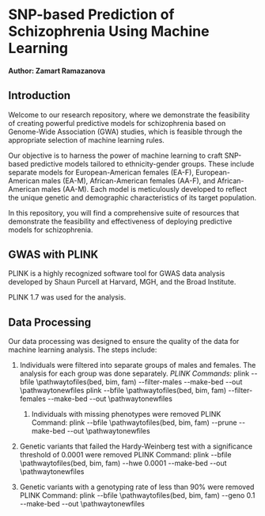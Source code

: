 # SNP-based Prediction of Schizophrenia Using Machine Learning

#### Author: Zamart Ramazanova

## Introduction
Welcome to our research repository, where we demonstrate the feasibility of creating powerful predictive models for schizophrenia based on Genome-Wide Association (GWA) studies, which is feasible through the appropriate selection of machine learning rules.

Our objective is to harness the power of machine learning to craft SNP-based predictive models tailored to ethnicity-gender groups. These include separate models for European-American females (EA-F), European-American males (EA-M), African-American females (AA-F), and African-American males (AA-M). Each model is meticulously developed to reflect the unique genetic and demographic characteristics of its target population.

In this repository, you will find a comprehensive suite of resources that demonstrate the feasibility and effectiveness of deploying predictive models for schizophrenia. 

## GWAS with PLINK

PLINK is a highly recognized software tool for GWAS data analysis developed by Shaun Purcell at Harvard, MGH, and the Broad Institute.

PLINK 1.7 was used for the analysis.

## Data Processing

Our data processing was designed to ensure the quality of the data for machine learning analysis. The steps include:

1) Individuals were filtered into separate groups of males and females. The analysis for each group was done separately.
   _PLINK Commands:_
plink --bfile \pathwaytofiles(bed, bim, fam) --filter-males --make-bed --out \pathwaytonewfiles
plink --bfile \pathwaytofiles(bed, bim, fam) --filter-females --make-bed --out \pathwaytonewfiles
    1) Individuals with missing phenotypes were removed
PLINK Command:
plink --bfile \pathwaytofiles(bed, bim, fam) --prune --make-bed --out \pathwaytonewfiles

3) Genetic variants that failed the Hardy-Weinberg test with a significance threshold of 0.0001 were removed
PLINK Command:
plink --bfile \pathwaytofiles(bed, bim, fam) --hwe 0.0001 --make-bed --out \pathwaytonewfiles

4) Genetic variants with a genotyping rate of less than 90% were removed
PLINK Command:
plink --bfile \pathwaytofiles(bed, bim, fam) --geno 0.1 --make-bed --out \pathwaytonewfiles
